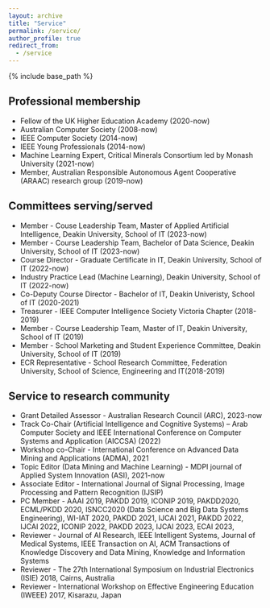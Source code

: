 ```yaml
---
layout: archive
title: "Service"
permalink: /service/
author_profile: true
redirect_from:
  - /service
---
```


{% include base_path %}

Professional membership
------------------------
* Fellow of the UK Higher Education Academy (2020-now)
* Australian Computer Society (2008-now)
* IEEE Computer Society (2014-now)
* IEEE Young Professionals (2014-now)
* Machine Learning Expert, Critical Minerals Consortium led by Monash University (2021-now)
* Member, Australian Responsible Autonomous Agent Cooperative (ARAAC) research group (2019-now)

Committees serving/served
--------------------------
* Member - Couse Leadership Team, Master of Applied Artificial Intelligence, Deakin University, School of IT (2023-now)
* Member - Course Leadership Team, Bachelor of Data Science, Deakin University, School of IT (2023-now)
* Course Director - Graduate Certificate in IT, Deakin University, School of IT (2022-now)
* Industry Practice Lead (Machine Learning), Deakin University, School of IT (2022-now) 
* Co-Deputy Course Director - Bachelor of IT, Deakin Univeristy, School of IT (2020-2021)
* Treasurer - IEEE Computer Intelligence Society Victoria Chapter (2018-2019)
* Member - Course Leadership Team, Master of IT, Deakin University, School of IT (2019)
* Member - School Marketing and Student Experience Committee, Deakin University, School of IT (2019) 
* ECR Representative - School Research Committee, Federation University, School of Science, Engineering and IT(2018-2019)

Service to research community
------------------------------
* Grant Detailed Assessor - Australian Research Council (ARC), 2023-now
* Track Co-Chair (Artificial Intelligence and Cognitive Systems) – Arab Computer Society and IEEE International Conference on Computer Systems and Application (AICCSA) (2022) 
* Workshop co-Chair - International Conference on Advanced Data Mining and Applications (ADMA), 2021
* Topic Editor (Data Mining and Machine Learning) - MDPI journal of Applied System Innovation (ASI), 2021-now
* Associate Editor - International Journal of Signal Processing, Image Processing and Pattern Recognition (IJSIP)
* PC Member - AAAI 2019, PAKDD 2019, ICONIP 2019, PAKDD2020, ECML/PKDD 2020, ISNCC2020 (Data Science and Big Data Systems Engineering), WI-IAT 2020, PAKDD 2021, IJCAI 2021, PAKDD 2022, IJCAI 2022, ICONIP 2022, PAKDD 2023, IJCAI 2023, ECAI 2023, 
* Reviewer - Journal of AI Research, IEEE Intelligent Systems, Journal of Medical Systems, IEEE Transaction on AI, ACM Transactions of Knowledge Discovery and Data Mining, Knowledge and Information Systems
* Reviewer - The 27th International Symposium on Industrial Electronics (ISIE) 2018, Cairns, Australia
* Reviewer - International Workshop on Effective Engineering Education (IWEEE) 2017, Kisarazu, Japan


